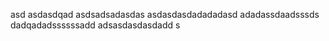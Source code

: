 asd
asdasdqad
asdsadsadasdas
asdasdasdadadadasd
adadassdaadsssds
dadqadadssssssadd
adsasdasdasdadd
s
